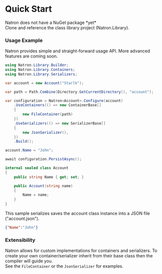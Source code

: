 # Quick Start
Natron does not have a NuGet package \*yet\*\
Clone and reference the class library project (Natron.Library).

### Usage Example
Natron provides simple and straight-forward usage API.
More advanced features are coming soon.

```cs
using Natron.Library.Builder;
using Natron.Library.Containers;
using Natron.Library.Serializers;

var account = new Account("Starlk");

var path = Path.Combine(Directory.GetCurrentDirectory(), "account");

var configuration = Natron<Account>.Configure(account)
    .UseContainers(() => new ContainerBase[]
    {
        new FileContainer(path)
    })
    .UseSerializers(() => new SerializerBase[]
    {
        new JsonSerializer(),
    })
    .Build();

account.Name = "John";

await configuration.PersistAsync();

internal sealed class Account
{
    public string Name { get; set; }

    public Account(string name)
    {
        Name = name;
    }
}
```

This sample serializes saves the account class instance into a JSON file ("account.json").

```json
{"Name":"John"}
```

### Extensibility
Natron allows for custom implementations for containers and serializers. 
To create your own container/serializer inherit from their base class then the compiler will guide you.\
See the `FileContainer` or the `JsonSerializer` for examples.